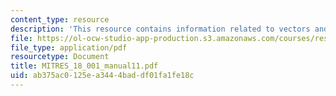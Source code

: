```yaml
---
content_type: resource
description: 'This resource contains information related to vectors and matrices. '
file: https://ol-ocw-studio-app-production.s3.amazonaws.com/courses/res-18-001-calculus-online-textbook-spring-2005/ab375ac0125ea3444baddf01fa1fe18c_MITRES_18_001_manual11.pdf
file_type: application/pdf
resourcetype: Document
title: MITRES_18_001_manual11.pdf
uid: ab375ac0-125e-a344-4bad-df01fa1fe18c
---
```

